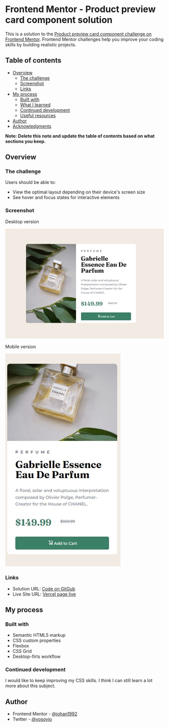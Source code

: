 # Frontend Mentor - Product preview card component solution

This is a solution to the [Product preview card component challenge on Frontend Mentor](https://www.frontendmentor.io/challenges/product-preview-card-component-GO7UmttRfa). Frontend Mentor challenges help you improve your coding skills by building realistic projects. 

## Table of contents

- [Overview](#overview)
  - [The challenge](#the-challenge)
  - [Screenshot](#screenshot)
  - [Links](#links)
- [My process](#my-process)
  - [Built with](#built-with)
  - [What I learned](#what-i-learned)
  - [Continued development](#continued-development)
  - [Useful resources](#useful-resources)
- [Author](#author)
- [Acknowledgments](#acknowledgments)

**Note: Delete this note and update the table of contents based on what sections you keep.**

## Overview

### The challenge

Users should be able to:

- View the optimal layout depending on their device's screen size
- See hover and focus states for interactive elements

### Screenshot

Desktop version 



![](./screenshots/product-desktop.JPG)



Mobile version 

![](./screenshots/product-mobile.JPG)



### Links

- Solution URL: [Code on GitGub](https://your-solution-url.com)
- Live Site URL: [Vercel page live](https://your-live-site-url.com)

## My process

### Built with

- Semantic HTML5 markup
- CSS custom properties
- Flexbox
- CSS Grid
- Desktop-firts workflow




### Continued development

I would like to keep improving my CSS skills. I think I can still learn a lot more about this subject.




## Author

- Frontend Mentor - [@johan1992](https://www.frontendmentor.io/profile/johan1992)
- Twitter - [@yosoyjo](https://twitter.com/yosoyjo)



